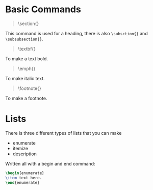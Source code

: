 # Basic Commands

> \section{}

This command is used for a heading, there is also 
`\subsction{}` and `\subsubsection{}`.

> \textbf{}

To make a text bold.

> \emph{}

To make italic text.

> \footnote{}

To make a footnote.

# Lists

There is three different types of lists that you can make

* enumerate
* itemize
* description

Written all with a begin and end command:

```tex
\begin{enumerate}
\item text here.
\end{enumerate}
```

